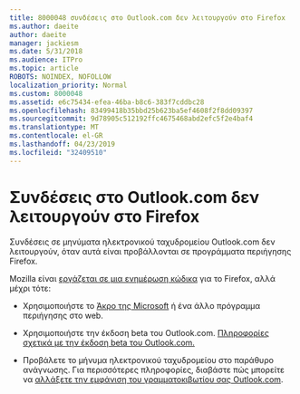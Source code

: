 ```yaml
---
title: 8000048 συνδέσεις στο Outlook.com δεν λειτουργούν στο Firefox
ms.author: daeite
author: daeite
manager: jackiesm
ms.date: 5/31/2018
ms.audience: ITPro
ms.topic: article
ROBOTS: NOINDEX, NOFOLLOW
localization_priority: Normal
ms.custom: 8000048
ms.assetid: e6c75434-efea-46ba-b8c6-383f7cddbc28
ms.openlocfilehash: 83499418b35bbd25b623ba5ef4608f2f8dd09397
ms.sourcegitcommit: 9d78905c512192ffc4675468abd2efc5f2e4baf4
ms.translationtype: MT
ms.contentlocale: el-GR
ms.lasthandoff: 04/23/2019
ms.locfileid: "32409510"
---
```

# <a name="links-in-outlookcom-dont-work-in-firefox"></a>Συνδέσεις στο Outlook.com δεν λειτουργούν στο Firefox

Συνδέσεις σε μηνύματα ηλεκτρονικού ταχυδρομείου Outlook.com δεν λειτουργούν, όταν αυτά είναι προβάλλονται σε προγράμματα περιήγησης Firefox.
  
Mozilla είναι [εργάζεται σε μια ενημέρωση κώδικα](https://go.microsoft.com/fwlink/p/?linkid=2001502&amp;clcid=0x409) για το Firefox, αλλά μέχρι τότε: 
  
- Χρησιμοποιήστε το [Άκρο της Microsoft](https://go.microsoft.com/fwlink/p/?linkid=2001503&amp;clcid=0x409) ή ένα άλλο πρόγραμμα περιήγησης στο web. 
    
- Χρησιμοποιήστε την έκδοση beta του Outlook.com. [Πληροφορίες σχετικά με την έκδοση beta του Outlook.com.](https://go.microsoft.com/fwlink/p/?linkid=874356&amp;clcid=0x409)
    
- Προβάλετε το μήνυμα ηλεκτρονικού ταχυδρομείου στο παράθυρο ανάγνωσης. Για περισσότερες πληροφορίες, διαβάστε πώς μπορείτε να [αλλάξετε την εμφάνιση του γραμματοκιβωτίου σας Outlook.com](https://go.microsoft.com/fwlink/p/?linkid=2001401&amp;clcid=0x409).
    

